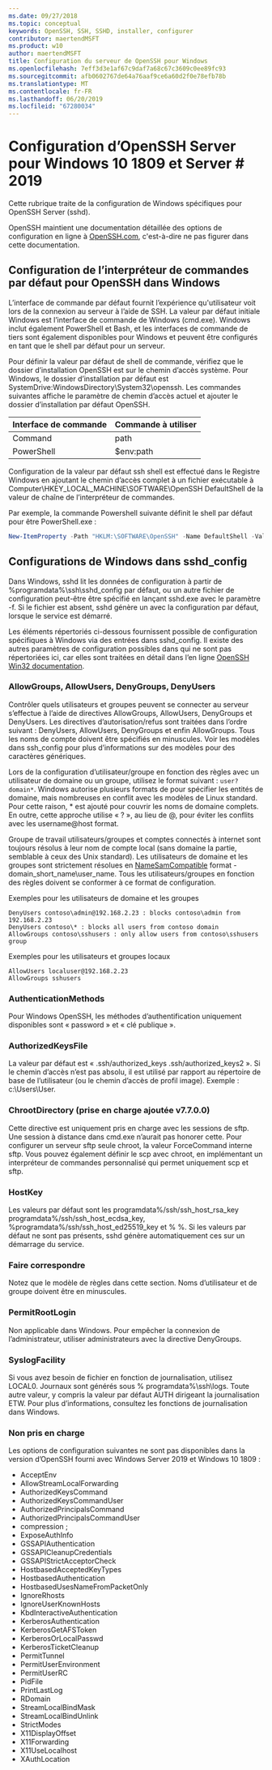 ```yaml
---
ms.date: 09/27/2018
ms.topic: conceptual
keywords: OpenSSH, SSH, SSHD, installer, configurer
contributor: maertendMSFT
ms.product: w10
author: maertendMSFT
title: Configuration du serveur de OpenSSH pour Windows
ms.openlocfilehash: 7eff3d3e1af67c9daf7a68c67c3609c0ee89fc93
ms.sourcegitcommit: afb0602767de64a76aaf9ce6a60d2f0e78efb78b
ms.translationtype: MT
ms.contentlocale: fr-FR
ms.lasthandoff: 06/20/2019
ms.locfileid: "67280034"
---
```

# <a name="openssh-server-configuration-for-windows-10-1809-and-server-2019"></a>Configuration d’OpenSSH Server pour Windows 10 1809 et Server # 2019

Cette rubrique traite de la configuration de Windows spécifiques pour OpenSSH Server (sshd). 

OpenSSH maintient une documentation détaillée des options de configuration en ligne à [OpenSSH.com](https://www.openssh.com/manual.html), c'est-à-dire ne pas figurer dans cette documentation. 

## <a name="configuring-the-default-shell-for-openssh-in-windows"></a>Configuration de l’interpréteur de commandes par défaut pour OpenSSH dans Windows

L’interface de commande par défaut fournit l’expérience qu'utilisateur voit lors de la connexion au serveur à l’aide de SSH. La valeur par défaut initiale Windows est l’interface de commande de Windows (cmd.exe). Windows inclut également PowerShell et Bash, et les interfaces de commande de tiers sont également disponibles pour Windows et peuvent être configurés en tant que le shell par défaut pour un serveur.

Pour définir la valeur par défaut de shell de commande, vérifiez que le dossier d’installation OpenSSH est sur le chemin d’accès système. Pour Windows, le dossier d’installation par défaut est SystemDrive:WindowsDirectory\System32\openssh. Les commandes suivantes affiche le paramètre de chemin d’accès actuel et ajouter le dossier d’installation par défaut OpenSSH. 

Interface de commande | Commande à utiliser
------------- | -------------- 
Command | path
PowerShell | $env:path

Configuration de la valeur par défaut ssh shell est effectué dans le Registre Windows en ajoutant le chemin d’accès complet à un fichier exécutable à Computer\HKEY_LOCAL_MACHINE\SOFTWARE\OpenSSH DefaultShell de la valeur de chaîne de l’interpréteur de commandes. 

Par exemple, la commande Powershell suivante définit le shell par défaut pour être PowerShell.exe :

```powershell
New-ItemProperty -Path "HKLM:\SOFTWARE\OpenSSH" -Name DefaultShell -Value "C:\Windows\System32\WindowsPowerShell\v1.0\powershell.exe" -PropertyType String -Force
```

## <a name="windows-configurations-in-sshdconfig"></a>Configurations de Windows dans sshd_config 

Dans Windows, sshd lit les données de configuration à partir de %programdata%\ssh\sshd_config par défaut, ou un autre fichier de configuration peut-être être spécifié en lançant sshd.exe avec le paramètre -f.
Si le fichier est absent, sshd génère un avec la configuration par défaut, lorsque le service est démarré.

Les éléments répertoriés ci-dessous fournissent possible de configuration spécifiques à Windows via des entrées dans sshd_config. Il existe des autres paramètres de configuration possibles dans qui ne sont pas répertoriées ici, car elles sont traitées en détail dans l’en ligne [OpenSSH Win32 documentation](https://github.com/powershell/win32-openssh/wiki). 


### <a name="allowgroups-allowusers-denygroups-denyusers"></a>AllowGroups, AllowUsers, DenyGroups, DenyUsers 

Contrôler quels utilisateurs et groupes peuvent se connecter au serveur s’effectue à l’aide de directives AllowGroups, AllowUsers, DenyGroups et DenyUsers. Les directives d’autorisation/refus sont traitées dans l’ordre suivant : DenyUsers, AllowUsers, DenyGroups et enfin AllowGroups. Tous les noms de compte doivent être spécifiés en minuscules. Voir les modèles dans ssh_config pour plus d’informations sur des modèles pour des caractères génériques.

Lors de la configuration d’utilisateur/groupe en fonction des règles avec un utilisateur de domaine ou un groupe, utilisez le format suivant : ``` user?domain* ```.
Windows autorise plusieurs formats de pour spécifier les entités de domaine, mais nombreuses en conflit avec les modèles de Linux standard. Pour cette raison, * est ajouté pour couvrir les noms de domaine complets. En outre, cette approche utilise « ? », au lieu de @, pour éviter les conflits avec les username@host format. 

Groupe de travail utilisateurs/groupes et comptes connectés à internet sont toujours résolus à leur nom de compte local (sans domaine la partie, semblable à ceux des Unix standard). Les utilisateurs de domaine et les groupes sont strictement résolues en [NameSamCompatible](https://docs.microsoft.com/windows/desktop/api/secext/ne-secext-extended_name_format) format - domain_short_name\user_name. Tous les utilisateurs/groupes en fonction des règles doivent se conformer à ce format de configuration.

Exemples pour les utilisateurs de domaine et les groupes 

```
DenyUsers contoso\admin@192.168.2.23 : blocks contoso\admin from 192.168.2.23
DenyUsers contoso\* : blocks all users from contoso domain
AllowGroups contoso\sshusers : only allow users from contoso\sshusers group
```

Exemples pour les utilisateurs et groupes locaux 

```
AllowUsers localuser@192.168.2.23
AllowGroups sshusers
```

### <a name="authenticationmethods"></a>AuthenticationMethods 

Pour Windows OpenSSH, les méthodes d’authentification uniquement disponibles sont « password » et « clé publique ».

### <a name="authorizedkeysfile"></a>AuthorizedKeysFile 

La valeur par défaut est « .ssh/authorized_keys .ssh/authorized_keys2 ». Si le chemin d’accès n’est pas absolu, il est utilisé par rapport au répertoire de base de l’utilisateur (ou le chemin d’accès de profil image). Exemple : c:\Users\User.

### <a name="chrootdirectory-support-added-in-v7700"></a>ChrootDirectory (prise en charge ajoutée v7.7.0.0)

Cette directive est uniquement pris en charge avec les sessions de sftp. Une session à distance dans cmd.exe n’aurait pas honorer cette. Pour configurer un serveur sftp seule chroot, la valeur ForceCommand interne sftp. Vous pouvez également définir le scp avec chroot, en implémentant un interpréteur de commandes personnalisé qui permet uniquement scp et sftp.

### <a name="hostkey"></a>HostKey

Les valeurs par défaut sont les programdata%/ssh/ssh_host_rsa_key programdata%/ssh/ssh_host_ecdsa_key, %programdata%/ssh/ssh_host_ed25519_key et % %. Si les valeurs par défaut ne sont pas présents, sshd génère automatiquement ces sur un démarrage du service.

### <a name="match"></a>Faire correspondre

Notez que le modèle de règles dans cette section. Noms d’utilisateur et de groupe doivent être en minuscules.

### <a name="permitrootlogin"></a>PermitRootLogin

Non applicable dans Windows. Pour empêcher la connexion de l’administrateur, utiliser administrateurs avec la directive DenyGroups.

### <a name="syslogfacility"></a>SyslogFacility

Si vous avez besoin de fichier en fonction de journalisation, utilisez LOCAL0. Journaux sont générés sous % programdata%\ssh\logs.
Toute autre valeur, y compris la valeur par défaut AUTH dirigeant la journalisation ETW. Pour plus d’informations, consultez les fonctions de journalisation dans Windows.

### <a name="not-supported"></a>Non pris en charge 

Les options de configuration suivantes ne sont pas disponibles dans la version d’OpenSSH fourni avec Windows Server 2019 et Windows 10 1809 :

* AcceptEnv
* AllowStreamLocalForwarding
* AuthorizedKeysCommand
* AuthorizedKeysCommandUser
* AuthorizedPrincipalsCommand
* AuthorizedPrincipalsCommandUser
* compression ;
* ExposeAuthInfo
* GSSAPIAuthentication
* GSSAPICleanupCredentials
* GSSAPIStrictAcceptorCheck
* HostbasedAcceptedKeyTypes
* HostbasedAuthentication
* HostbasedUsesNameFromPacketOnly
* IgnoreRhosts
* IgnoreUserKnownHosts
* KbdInteractiveAuthentication
* KerberosAuthentication
* KerberosGetAFSToken
* KerberosOrLocalPasswd
* KerberosTicketCleanup
* PermitTunnel
* PermitUserEnvironment
* PermitUserRC
* PidFile
* PrintLastLog
* RDomain
* StreamLocalBindMask
* StreamLocalBindUnlink
* StrictModes
* X11DisplayOffset
* X11Forwarding
* X11UseLocalhost
* XAuthLocation

